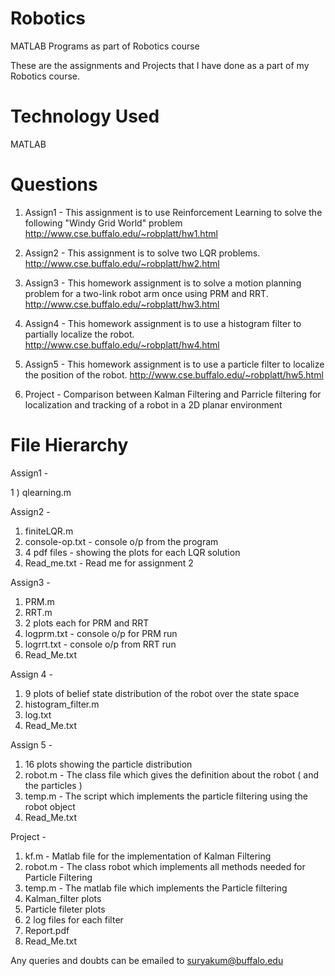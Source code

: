 Robotics
========

MATLAB Programs as part of Robotics course


These are the assignments and Projects that I have done as a part of my Robotics course.


Technology Used
================

MATLAB

Questions
==================

1) Assign1 - This assignment is to use Reinforcement Learning to solve the following "Windy Grid World" problem
             http://www.cse.buffalo.edu/~robplatt/hw1.html
             
2) Assign2 - This assignment is to solve two LQR problems.
             http://www.cse.buffalo.edu/~robplatt/hw2.html
             
3) Assign3 - This homework assignment is to solve a motion planning problem for a two-link robot arm once using PRM and              RRT.
             http://www.cse.buffalo.edu/~robplatt/hw3.html
             
4) Assign4 - This homework assignment is to use a histogram filter to partially localize the robot.
             http://www.cse.buffalo.edu/~robplatt/hw4.html
            
5) Assign5 - This homework assignment is to use a particle filter to localize the position of the robot.
             http://www.cse.buffalo.edu/~robplatt/hw5.html
             
6) Project - Comparison between Kalman Filtering and Parricle filtering for localization and tracking of a robot in a 2D              planar environment



File Hierarchy
=====================================

Assign1 - 

  1 ) qlearning.m 
  
Assign2 -

  1) finiteLQR.m
  2) console-op.txt - console o/p from the program
  3) 4 pdf files - showing the plots for each LQR solution
  4) Read_me.txt - Read me for assignment 2
  
Assign3 - 

  1) PRM.m 
  2) RRT.m
  3) 2 plots each for PRM and RRT
  4) logprm.txt - console o/p for PRM run
  5) logrrt.txt - console o/p from RRT run
  6) Read_Me.txt
  
Assign 4 - 
   
  1) 9 plots of belief state distribution of the robot over the state space
  2) histogram_filter.m 
  3) log.txt
  4) Read_Me.txt
  
Assign 5 -

  1) 16 plots showing the particle distribution
  2) robot.m - The class file which gives the definition about the robot ( and the particles )
  3) temp.m  - The script which implements the particle filtering using the robot object
  4) Read_Me.txt
  
Project - 

  1) kf.m - Matlab file for the implementation of Kalman Filtering
  2) robot.m - The class robot which implements all methods needed for Particle Filtering
  3) temp.m - The matlab file which implements the Particle filtering
  4) Kalman_filter plots
  5) Particle fileter plots
  6) 2 log files for each filter
  7) Report.pdf
  8) Read_Me.txt


Any queries and doubts can be emailed to suryakum@buffalo.edu


